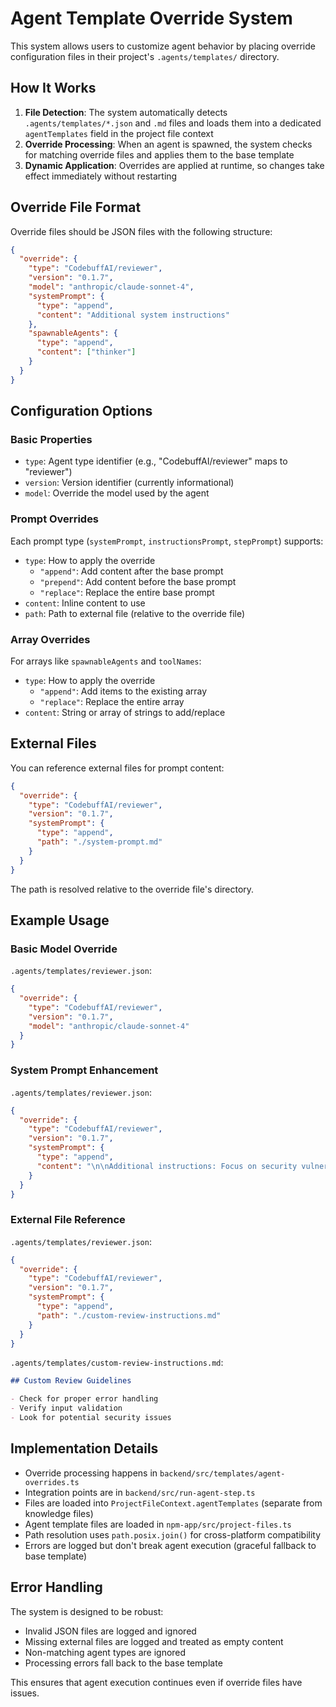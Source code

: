 # Agent Template Override System

This system allows users to customize agent behavior by placing override configuration files in their project's `.agents/templates/` directory.

## How It Works

1. **File Detection**: The system automatically detects `.agents/templates/*.json` and `.md` files and loads them into a dedicated `agentTemplates` field in the project file context
2. **Override Processing**: When an agent is spawned, the system checks for matching override files and applies them to the base template
3. **Dynamic Application**: Overrides are applied at runtime, so changes take effect immediately without restarting

## Override File Format

Override files should be JSON files with the following structure:

```json
{
  "override": {
    "type": "CodebuffAI/reviewer",
    "version": "0.1.7",
    "model": "anthropic/claude-sonnet-4",
    "systemPrompt": {
      "type": "append",
      "content": "Additional system instructions"
    },
    "spawnableAgents": {
      "type": "append", 
      "content": ["thinker"]
    }
  }
}
```

## Configuration Options

### Basic Properties
- `type`: Agent type identifier (e.g., "CodebuffAI/reviewer" maps to "reviewer")
- `version`: Version identifier (currently informational)
- `model`: Override the model used by the agent

### Prompt Overrides
Each prompt type (`systemPrompt`, `instructionsPrompt`, `stepPrompt`) supports:

- `type`: How to apply the override
  - `"append"`: Add content after the base prompt
  - `"prepend"`: Add content before the base prompt  
  - `"replace"`: Replace the entire base prompt
- `content`: Inline content to use
- `path`: Path to external file (relative to the override file)

### Array Overrides
For arrays like `spawnableAgents` and `toolNames`:

- `type`: How to apply the override
  - `"append"`: Add items to the existing array
  - `"replace"`: Replace the entire array
- `content`: String or array of strings to add/replace

## External Files

You can reference external files for prompt content:

```json
{
  "override": {
    "type": "CodebuffAI/reviewer",
    "version": "0.1.7",
    "systemPrompt": {
      "type": "append",
      "path": "./system-prompt.md"
    }
  }
}
```

The path is resolved relative to the override file's directory.

## Example Usage

### Basic Model Override
`.agents/templates/reviewer.json`:
```json
{
  "override": {
    "type": "CodebuffAI/reviewer", 
    "version": "0.1.7",
    "model": "anthropic/claude-sonnet-4"
  }
}
```

### System Prompt Enhancement
`.agents/templates/reviewer.json`:
```json
{
  "override": {
    "type": "CodebuffAI/reviewer",
    "version": "0.1.7", 
    "systemPrompt": {
      "type": "append",
      "content": "\n\nAdditional instructions: Focus on security vulnerabilities and performance issues."
    }
  }
}
```

### External File Reference
`.agents/templates/reviewer.json`:
```json
{
  "override": {
    "type": "CodebuffAI/reviewer",
    "version": "0.1.7",
    "systemPrompt": {
      "type": "append", 
      "path": "./custom-review-instructions.md"
    }
  }
}
```

`.agents/templates/custom-review-instructions.md`:
```markdown
## Custom Review Guidelines

- Check for proper error handling
- Verify input validation
- Look for potential security issues
```

## Implementation Details

- Override processing happens in `backend/src/templates/agent-overrides.ts`
- Integration points are in `backend/src/run-agent-step.ts` 
- Files are loaded into `ProjectFileContext.agentTemplates` (separate from knowledge files)
- Agent template files are loaded in `npm-app/src/project-files.ts`
- Path resolution uses `path.posix.join()` for cross-platform compatibility
- Errors are logged but don't break agent execution (graceful fallback to base template)

## Error Handling

The system is designed to be robust:
- Invalid JSON files are logged and ignored
- Missing external files are logged and treated as empty content
- Non-matching agent types are ignored
- Processing errors fall back to the base template

This ensures that agent execution continues even if override files have issues.
